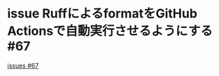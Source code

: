 # issue RuffによるformatをGitHub Actionsで自動実行させるようにする #67
[issues #67](https://github.com/cat2151/cat-file-watcher/issues/67)


